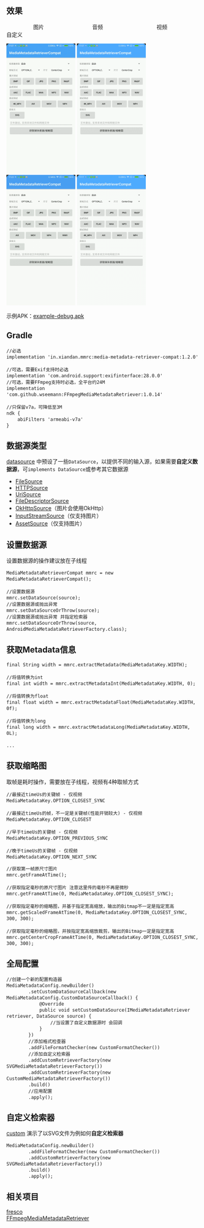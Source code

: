 ## 效果
　　　　　图片　　　　　　　　　音频　　　　　　　　　　视频　　　　　　　　　自定义

<img src="screenshot/1.gif" width="180"/> <img src="screenshot/2.gif" width="180"/> <img src="screenshot/3.gif" width="180"/> <img src="screenshot/4.gif" width="180"/>

示例APK：[example-debug.apk](https://github.com/dengyuhan/MediaMetadataRetrieverCompat/releases/download/1.2.0/example-debug.apk)

## Gradle
```
//必选
implementation 'in.xiandan.mmrc:media-metadata-retriever-compat:1.2.0'

//可选，需要Exif支持时必选
implementation 'com.android.support:exifinterface:28.0.0'
//可选，需要FFmpeg支持时必选，全平台约24M
implementation 'com.github.wseemann:FFmpegMediaMetadataRetriever:1.0.14'

//只保留v7a，可降低至3M
ndk {
    abiFilters 'armeabi-v7a'
}
```

## 数据源类型
[datasource](media-metadata-retriever-compat/src/main/java/in/xiandan/mmrc/datasource) 中预设了一些`DataSource`，以提供不同的输入源，如果需要**自定义数据源**，可`implements DataSource`或参考其它数据源

* [FileSource](media-metadata-retriever-compat/src/main/java/in/xiandan/mmrc/datasource/FileSource.java)
* [HTTPSource](media-metadata-retriever-compat/src/main/java/in/xiandan/mmrc/datasource/HTTPSource.java)
* [UriSource](media-metadata-retriever-compat/src/main/java/in/xiandan/mmrc/datasource/UriSource.java)
* [FileDescriptorSource](media-metadata-retriever-compat/src/main/java/in/xiandan/mmrc/datasource/FileDescriptorSource.java)
* [OkHttpSource](media-metadata-retriever-compat/src/main/java/in/xiandan/mmrc/datasource/OkHttpSource.java)（图片会使用OkHttp）
* [InputStreamSource](media-metadata-retriever-compat/src/main/java/in/xiandan/mmrc/datasource/InputStreamSource.java)（仅支持图片）
* [AssetSource](media-metadata-retriever-compat/src/main/java/in/xiandan/mmrc/datasource/AssetSource.java)（仅支持图片）



## 设置数据源
设置数据源的操作建议放在子线程

```
MediaMetadataRetrieverCompat mmrc = new MediaMetadataRetrieverCompat();

//设置数据源
mmrc.setDataSource(source);
//设置数据源或抛出异常
mmrc.setDataSourceOrThrow(source);
//设置数据源或抛出异常 并指定检索器
mmrc.setDataSourceOrThrow(source, AndroidMediaMetadataRetrieverFactory.class);
```

## 获取Metadata信息
```
final String width = mmrc.extractMetadata(MediaMetadataKey.WIDTH);

//将值转换为int
final int width = mmrc.extractMetadataInt(MediaMetadataKey.WIDTH, 0);

//将值转换为float
final float width = mmrc.extractMetadataFloat(MediaMetadataKey.WIDTH, 0f);

//将值转换为long
final long width = mmrc.extractMetadataLong(MediaMetadataKey.WIDTH, 0L);

...
```

## 获取缩略图
取帧是耗时操作，需要放在子线程，视频有4种取帧方式 

```
//最接近timeUs的关键帧 - 仅视频
MediaMetadataKey.OPTION_CLOSEST_SYNC

//最接近timeUs的帧，不一定是关键帧(性能开销较大) - 仅视频
MediaMetadataKey.OPTION_CLOSEST

//早于timeUs的关键帧 - 仅视频
MediaMetadataKey.OPTION_PREVIOUS_SYNC

//晚于timeUs的关键帧 - 仅视频
MediaMetadataKey.OPTION_NEXT_SYNC
```

```
//获取第一帧原尺寸图片
mmrc.getFrameAtTime();

//获取指定毫秒的原尺寸图片 注意这里传的毫秒不再是微秒
mmrc.getFrameAtTime(0, MediaMetadataKey.OPTION_CLOSEST_SYNC);

//获取指定毫秒的缩略图，并基于指定宽高缩放，输出的Bitmap不一定是指定宽高
mmrc.getScaledFrameAtTime(0, MediaMetadataKey.OPTION_CLOSEST_SYNC, 300, 300);

//获取指定毫秒的缩略图，并按指定宽高缩放裁剪，输出的Bitmap一定是指定宽高
mmrc.getCenterCropFrameAtTime(0, MediaMetadataKey.OPTION_CLOSEST_SYNC, 300, 300);
```

## 全局配置
```
//创建一个新的配置构造器
MediaMetadataConfig.newBuilder()
        .setCustomDataSourceCallback(new MediaMetadataConfig.CustomDataSourceCallback() {
            @Override
            public void setCustomDataSource(IMediaMetadataRetriever retriever, DataSource source) {
                //当设置了自定义数据源时 会回调
            }
        })
        //添加格式检查器
        .addFileFormatChecker(new CustomFormatChecker())
        //添加自定义检索器
        .addCustomRetrieverFactory(new SVGMediaMetadataRetrieverFactory())
        .addCustomRetrieverFactory(new CustomMediaMetadataRetrieverFactory())
        .build()
        //应用配置
        .apply();
```

## 自定义检索器
[custom](example/src/main/java/in/xiandan/mmrc/example/custom) 演示了以SVG文件为例如何**自定义检索器**

```
MediaMetadataConfig.newBuilder()
        .addFileFormatChecker(new CustomFormatChecker())
        .addCustomRetrieverFactory(new SVGMediaMetadataRetrieverFactory())
        .build()
        .apply();
```

## 相关项目
[fresco](https://github.com/facebook/fresco)  
[FFmpegMediaMetadataRetriever](https://github.com/wseemann/FFmpegMediaMetadataRetriever)
